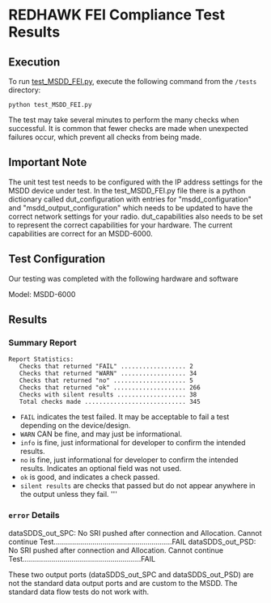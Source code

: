 # REDHAWK FEI Compliance Test Results

## Execution

To run [test\_MSDD\_FEI.py](test_MSDD_FEI.py), execute the following command from the `/tests` directory:

```
python test_MSDD_FEI.py
```

The test may take several minutes to perform the many checks when successful. It is common that fewer checks are made when unexpected failures occur, which prevent all checks from being made.

## Important Note

The unit test test needs to be configured with the IP address settings for the MSDD device under test. In the test\_MSDD\_FEI.py file there is a python dictionary called dut\_configuration with entries for "msdd_configuration" and "msdd_output_configuration" which needs to be updated to have the correct network settings for your radio. dut_capabilities also needs to be set to represent the correct capabilities for your hardware. The current capabilities are correct for an MSDD-6000.

## Test Configuration
Our testing was completed with the following hardware and software

Model: MSDD-6000
 

## Results

### Summary Report

```
Report Statistics:
   Checks that returned "FAIL" .................. 2
   Checks that returned "WARN" .................. 34
   Checks that returned "no" .................... 5
   Checks that returned "ok" .................... 266
   Checks with silent results ................... 38
   Total checks made ............................ 345

```

* `FAIL` indicates the test failed. It may be acceptable to fail a test depending on the device/design. 
* `WARN` CAN be fine, and may just be informational. 
* `info` is fine, just informational for developer to confirm the intended results.
* `no` is fine, just informational for developer to confirm the intended results. Indicates an optional field was not used.
* `ok` is good, and indicates a check passed.
* `silent results` are checks that passed but do not appear anywhere in the output unless they fail.
'''

### `error` Details
dataSDDS_out_SPC: No SRI pushed after connection and Allocation. Cannot
     continue Test..........................................................FAIL
dataSDDS_out_PSD: No SRI pushed after connection and Allocation. Cannot
     continue Test..........................................................FAIL

These two output ports (dataSDDS_out_SPC and dataSDDS_out_PSD) are not the standard data output ports and are custom to the MSDD. The standard data flow tests do not work with. 


